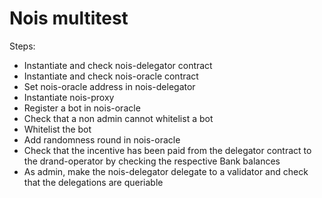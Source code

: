 # Nois multitest

Steps:

- Instantiate and check nois-delegator contract
- Instantiate and check nois-oracle contract
- Set nois-oracle address in nois-delegator
- Instantiate nois-proxy
- Register a bot in nois-oracle
- Check that a non admin cannot whitelist a bot
- Whitelist the bot
- Add randomness round in nois-oracle
- Check that the incentive has been paid from the delegator contract to the drand-operator by checking the respective Bank balances
- As admin, make the nois-delegator delegate to a validator and check that the delegations are queriable
